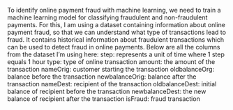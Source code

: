 To identify online payment fraud with machine learning, we need to train a machine learning model for classifying fraudulent and non-fraudulent payments. For this, I am using a dataset containing information about online payment fraud, so that we can understand what type of transactions lead to fraud. It contains historical information about fraudulent transactions which can be used to detect fraud in online payments. Below are all the columns from the dataset I’m using here: step: represents a unit of time where 1 step equals 1 hour type: type of online transaction amount: the amount of the transaction nameOrig: customer starting the transaction oldbalanceOrg: balance before the transaction newbalanceOrig: balance after the transaction nameDest: recipient of the transaction oldbalanceDest: initial balance of recipient before the transaction newbalanceDest: the new balance of recipient after the transaction isFraud: fraud transaction

